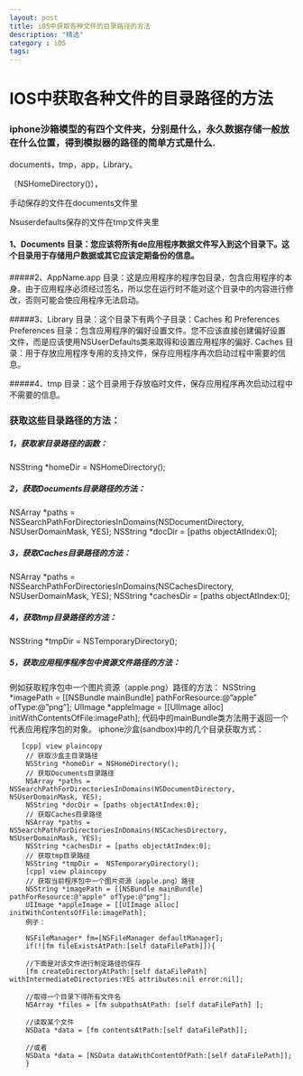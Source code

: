 ```yaml
---
layout: post
title: iOS中获取各种文件的目录路径的方法
description: "精选"
category : iOS
tags: 
---
```



# IOS中获取各种文件的目录路径的方法

### iphone沙箱模型的有四个文件夹，分别是什么，永久数据存储一般放在什么位置，得到模拟器的路径的简单方式是什么.

documents，tmp，app，Library。

（NSHomeDirectory()），

手动保存的文件在documents文件里

Nsuserdefaults保存的文件在tmp文件夹里


#### 1、Documents 目录：您应该将所有de应用程序数据文件写入到这个目录下。这个目录用于存储用户数据或其它应该定期备份的信息。

#####2、AppName.app 目录：这是应用程序的程序包目录，包含应用程序的本身。由于应用程序必须经过签名，所以您在运行时不能对这个目录中的内容进行修改，否则可能会使应用程序无法启动。

#####3、Library 目录：这个目录下有两个子目录：Caches 和 Preferences
Preferences 目录：包含应用程序的偏好设置文件。您不应该直接创建偏好设置文件，而是应该使用NSUserDefaults类来取得和设置应用程序的偏好.
Caches 目录：用于存放应用程序专用的支持文件，保存应用程序再次启动过程中需要的信息。

#####4、tmp 目录：这个目录用于存放临时文件，保存应用程序再次启动过程中不需要的信息。


### 获取这些目录路径的方法：
##### 1，获取家目录路径的函数：
NSString *homeDir = NSHomeDirectory();
##### 2，获取Documents目录路径的方法：
NSArray *paths = NSSearchPathForDirectoriesInDomains(NSDocumentDirectory, NSUserDomainMask, YES);
NSString *docDir = [paths objectAtIndex:0];
##### 3，获取Caches目录路径的方法：
NSArray *paths = NSSearchPathForDirectoriesInDomains(NSCachesDirectory, NSUserDomainMask, YES);
NSString *cachesDir = [paths objectAtIndex:0];
##### 4，获取tmp目录路径的方法：
NSString *tmpDir = NSTemporaryDirectory();
##### 5，获取应用程序程序包中资源文件路径的方法：
例如获取程序包中一个图片资源（apple.png）路径的方法：
NSString *imagePath = [[NSBundle mainBundle] pathForResource:@”apple” ofType:@”png”];
UIImage *appleImage = [[UIImage alloc] initWithContentsOfFile:imagePath];
代码中的mainBundle类方法用于返回一个代表应用程序包的对象。
iphone沙盒(sandbox)中的几个目录获取方式：


	   [cpp] view plaincopy
		// 获取沙盒主目录路径  
		NSString *homeDir = NSHomeDirectory();  
		// 获取Documents目录路径  
		NSArray *paths = NSSearchPathForDirectoriesInDomains(NSDocumentDirectory, NSUserDomainMask, YES);  
		NSString *docDir = [paths objectAtIndex:0];  
		// 获取Caches目录路径  
		NSArray *paths = NSSearchPathForDirectoriesInDomains(NSCachesDirectory, NSUserDomainMask, YES);  
		NSString *cachesDir = [paths objectAtIndex:0];  
		// 获取tmp目录路径  
		NSString *tmpDir =  NSTemporaryDirectory();  
		[cpp] view plaincopy
		// 获取当前程序包中一个图片资源（apple.png）路径  
		NSString *imagePath = [[NSBundle mainBundle] pathForResource:@"apple" ofType:@"png"];  
		UIImage *appleImage = [[UIImage alloc] initWithContentsOfFile:imagePath];  
		例子：
		
		NSFileManager* fm=[NSFileManager defaultManager];
		if(![fm fileExistsAtPath:[self dataFilePath]]){
		
		//下面是对该文件进行制定路径的保存
		[fm createDirectoryAtPath:[self dataFilePath] withIntermediateDirectories:YES attributes:nil error:nil];
		
		//取得一个目录下得所有文件名
		NSArray *files = [fm subpathsAtPath: [self dataFilePath] ];
		
		//读取某个文件
		NSData *data = [fm contentsAtPath:[self dataFilePath]];
		
		//或者
		NSData *data = [NSData dataWithContentOfPath:[self dataFilePath]];
		}
